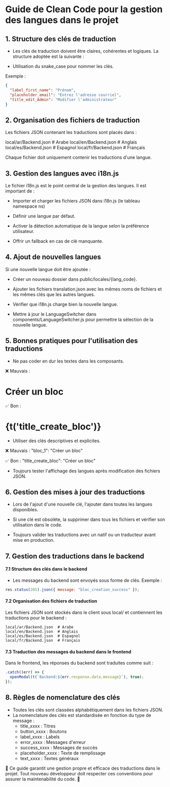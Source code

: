 # Guide de Clean Code pour la gestion des langues dans le projet

## 1. Structure des clés de traduction

- Les clés de traduction doivent être claires, cohérentes et logiques. La structure adoptée est la suivante :

- Utilisation du snake_case pour nommer les clés.

Exemple :

```json
{
  "label_first_name": "Prénom",
  "placeholder_email": "Entrez l'adresse courriel",
  "title_edit_Admin": "Modifier l'administrateur"
}
```

## 2. Organisation des fichiers de traduction

Les fichiers JSON contenant les traductions sont placés dans :

local/ar/Backend.json # Arabe
local/en/Backend.json # Anglais
local/es/Backend.json # Espagnol
local/fr/Backend.json # Français

Chaque fichier doit uniquement contenir les traductions d'une langue.

## 3. Gestion des langues avec i18n.js

Le fichier i18n.js est le point central de la gestion des langues. Il est important de :

- Importer et charger les fichiers JSON dans i18n.js (le tableau namespace ns)

- Définir une langue par défaut.

- Activer la détection automatique de la langue selon la préférence utilisateur.

- Offrir un fallback en cas de clé manquante.

## 4. Ajout de nouvelles langues

Si une nouvelle langue doit être ajoutée :

- Créer un nouveau dossier dans public/locales/{lang_code}.

- Ajouter les fichiers translation.json avec les mêmes noms de fichiers et les mêmes clés que les autres langues.

- Vérifier que i18n.js charge bien la nouvelle langue.

- Mettre à jour le LanguageSwitcher dans components/LanguageSwitcher.js pour permettre la sélection de la nouvelle langue.

## 5. Bonnes pratiques pour l'utilisation des traductions

- Ne pas coder en dur les textes dans les composants.

❌ Mauvais : <h1>Créer un bloc</h1>

✅ Bon : <h1>{t('title_create_bloc')}</h1>

- Utiliser des clés descriptives et explicites.

❌ Mauvais : "bloc_1": "Créer un bloc"

✅ Bon : "title_create_bloc": "Créer un bloc"

- Toujours tester l'affichage des langues après modification des fichiers JSON.

## 6. Gestion des mises à jour des traductions

- Lors de l'ajout d'une nouvelle clé, l'ajouter dans toutes les langues disponibles.

- Si une clé est obsolète, la supprimer dans tous les fichiers et vérifier son utilisation dans le code.

- Toujours valider les traductions avec un natif ou un traducteur avant mise en production.

## 7. Gestion des traductions dans le backend

#### 7.1 Structure des clés dans le backend

- Les messages du backend sont envoyés sous forme de clés.
  Exemple :

```javascript
res.status(201).json({ message: "bloc_creation_success" });
```

#### 7.2 Organisation des fichiers de traduction

Les fichiers JSON sont stockés dans le client sous local/ et contiennent les traductions pour le backend :

```code
local/ar/Backend.json  # Arabe
local/en/Backend.json  # Anglais
local/es/Backend.json  # Espagnol
local/fr/Backend.json  # Français
```

#### 7.3 Traduction des messages du backend dans le frontend

Dans le frontend, les réponses du backend sont traduites comme suit :

```javascript
.catch((err) => {
  openModal(t(`Backend:${err.response.data.message}`), true);
});
```

## 8. Règles de nomenclature des clés

- Toutes les clés sont classées alphabétiquement dans les fichiers JSON.
- La nomenclature des clés est standardisée en fonction du type de message :
  - title_xxxx : Titres
  - button_xxxx : Boutons
  - label_xxxx : Labels
  - error_xxxx : Messages d'erreur
  - success_xxxx : Messages de succès
  - placeholder_xxxx : Texte de remplissage
  - text_xxxx : Textes généraux

🎯 Ce guide garantit une gestion propre et efficace des traductions dans le projet. Tout nouveau développeur doit respecter ces conventions pour assurer la maintenabilité du code. 🚀
